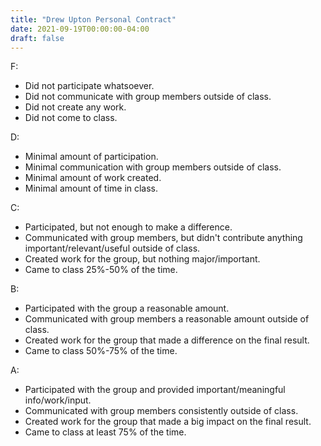 ```yaml
---
title: "Drew Upton Personal Contract"
date: 2021-09-19T00:00:00-04:00
draft: false
---
```


F: 
- Did not participate whatsoever.
- Did not communicate with group members outside of class.
- Did not create any work.
- Did not come to class.

D: 
- Minimal amount of participation.
- Minimal communication with group members outside of class.
- Minimal amount of work created.
- Minimal amount of time in class.

C:
- Participated, but not enough to make a difference.
- Communicated with group members, but didn't contribute anything important/relevant/useful outside of class.
- Created work for the group, but nothing major/important.
- Came to class 25%-50% of the time.

B:
- Participated with the group a reasonable amount.
- Communicated with group members a reasonable amount outside of class.
- Created work for the group that made a difference on the final result. 
- Came to class 50%-75% of the time.

A:
- Participated with the group and provided important/meaningful info/work/input.
- Communicated with group members consistently outside of class.
- Created work for the group that made a big impact on the final result.
- Came to class at least 75% of the time. 
